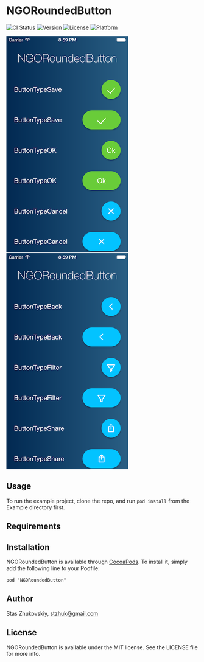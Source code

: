 # NGORoundedButton

[![CI Status](http://img.shields.io/travis/andgotravel/NGORoundedButton.svg?style=flat)](https://travis-ci.org/andgotravel/NGORoundedButton)
[![Version](https://img.shields.io/cocoapods/v/NGORoundedButton.svg?style=flat)](http://cocoadocs.org/docsets/NGORoundedButton)
[![License](https://img.shields.io/cocoapods/l/NGORoundedButton.svg?style=flat)](http://cocoadocs.org/docsets/NGORoundedButton)
[![Platform](https://img.shields.io/cocoapods/p/NGORoundedButton.svg?style=flat)](http://cocoadocs.org/docsets/NGORoundedButton)

![Banner](https://github.com/andgotravel/NGORoundedButton/blob/master/Pod/Assets/Screen_Shot_1.png)
![Banner](https://github.com/andgotravel/NGORoundedButton/blob/master/Pod/Assets/Screen_Shot_2.png)

## Usage

To run the example project, clone the repo, and run `pod install` from the Example directory first.

## Requirements

## Installation

NGORoundedButton is available through [CocoaPods](http://cocoapods.org). To install
it, simply add the following line to your Podfile:

    pod "NGORoundedButton"

## Author

Stas Zhukovskiy, stzhuk@gmail.com

## License

NGORoundedButton is available under the MIT license. See the LICENSE file for more info.

